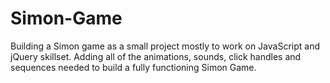 # Simon-Game
Building a Simon game as a small project mostly to work on JavaScript and jQuery skillset.
Adding all of the animations, sounds, click handles and sequences needed to build a fully functioning Simon Game. 
